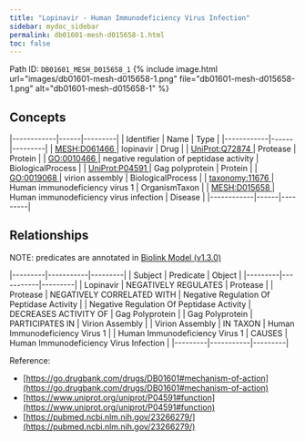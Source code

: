 ```yaml
---
title: "Lopinavir - Human Immunodeficiency Virus Infection"
sidebar: mydoc_sidebar
permalink: db01601-mesh-d015658-1.html
toc: false 
---
```



Path ID: `DB01601_MESH_D015658_1`
{% include image.html url="images/db01601-mesh-d015658-1.png" file="db01601-mesh-d015658-1.png" alt="db01601-mesh-d015658-1" %}

## Concepts

|------------|------|---------|
| Identifier | Name | Type    |
|------------|------|---------|
| <a href="https://identifiers.org/MESH:D061466">MESH:D061466 </a> | lopinavir | Drug |
| <a href="https://identifiers.org/UniProt:Q72874">UniProt:Q72874 </a> | Protease | Protein |
| <a href="https://identifiers.org/GO:0010466">GO:0010466 </a> | negative regulation of peptidase activity | BiologicalProcess |
| <a href="https://identifiers.org/UniProt:P04591">UniProt:P04591 </a> | Gag polyprotein | Protein |
| <a href="https://identifiers.org/GO:0019068">GO:0019068 </a> | virion assembly | BiologicalProcess |
| <a href="https://identifiers.org/taxonomy:11676">taxonomy:11676 </a> | Human immunodeficiency virus 1 | OrganismTaxon |
| <a href="https://identifiers.org/MESH:D015658">MESH:D015658 </a> | Human immunodeficiency virus infection | Disease |
|------------|------|---------|

## Relationships


NOTE: predicates are annotated in <a href="https://github.com/biolink/biolink-model/releases/tag/v1.3.0">Biolink Model (v1.3.0)</a>

|---------|-----------|---------|
| Subject | Predicate | Object  |
|---------|-----------|---------|
| Lopinavir | NEGATIVELY REGULATES | Protease |
| Protease | NEGATIVELY CORRELATED WITH | Negative Regulation Of Peptidase Activity |
| Negative Regulation Of Peptidase Activity | DECREASES ACTIVITY OF | Gag Polyprotein |
| Gag Polyprotein | PARTICIPATES IN | Virion Assembly |
| Virion Assembly | IN TAXON | Human Immunodeficiency Virus 1 |
| Human Immunodeficiency Virus 1 | CAUSES | Human Immunodeficiency Virus Infection |
|---------|-----------|---------|

Reference: 
  - [https://go.drugbank.com/drugs/DB01601#mechanism-of-action](https://go.drugbank.com/drugs/DB01601#mechanism-of-action)
  - [https://www.uniprot.org/uniprot/P04591#function](https://www.uniprot.org/uniprot/P04591#function)
  - [https://pubmed.ncbi.nlm.nih.gov/23266279/](https://pubmed.ncbi.nlm.nih.gov/23266279/)
